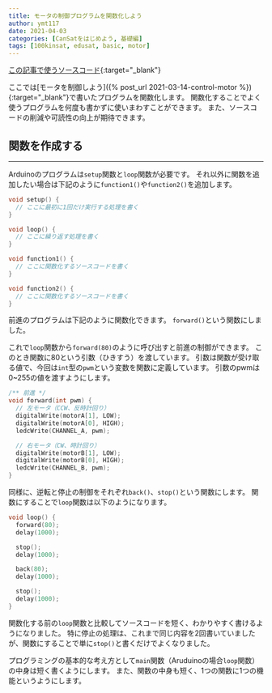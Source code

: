 ```yaml
---
title: モータの制御プログラムを関数化しよう
author: ymt117
date: 2021-04-03
categories: [CanSatをはじめよう, 基礎編]
tags: [100kinsat, edusat, basic, motor]
---
```


<i class="{{ site.data.post.file }}"></i>
[この記事で使うソースコード](https://github.com/100kinsat/100kinsat_ver_3_4_code/tree/main/100kinsat_motor_function){:target="_blank"}

ここでは[モータを制御しよう]({% post_url 2021-03-14-control-motor %}){:target="_blank"}で書いたプログラムを関数化します。
関数化することでよく使うプログラムを何度も書かずに使いまわすことができます。
また、ソースコードの削減や可読性の向上が期待できます。

## 関数を作成する
---

Arduinoのプログラムは`setup`関数と`loop`関数が必要です。
それ以外に関数を追加したい場合は下記のように`function1()`や`function2()`を追加します。

```cpp
void setup() {
  // ここに最初に1回だけ実行する処理を書く
}

void loop() {
  // ここに繰り返す処理を書く
}

void function1() {
  // ここに関数化するソースコードを書く
}

void function2() {
  // ここに関数化するソースコードを書く
}
```

前進のプログラムは下記のように関数化できます。
`forward()`という関数にしました。

これで`loop`関数から`forward(80)`のように呼び出すと前進の制御ができます。
このとき関数に80という引数（ひきすう）を渡しています。
引数は関数が受け取る値で、今回は`int`型の`pwm`という変数を関数に定義しています。
引数のpwmは0~255の値を渡すようにします。

```cpp
/** 前進 */
void forward(int pwm) {
  // 左モータ（CCW、反時計回り）
  digitalWrite(motorA[1], LOW);
  digitalWrite(motorA[0], HIGH);
  ledcWrite(CHANNEL_A, pwm);

  // 右モータ（CW、時計回り）
  digitalWrite(motorB[1], LOW);
  digitalWrite(motorB[0], HIGH);
  ledcWrite(CHANNEL_B, pwm);
}
```

同様に、逆転と停止の制御をそれぞれ`back()`、`stop()`という関数にします。
関数にすることで`loop`関数は以下のようになります。

```cpp
void loop() {
  forward(80);
  delay(1000);

  stop();
  delay(1000);

  back(80);
  delay(1000);

  stop();
  delay(1000);
}
```

関数化する前の`loop`関数と比較してソースコードを短く、わかりやすく書けるようになりました。
特に停止の処理は、これまで同じ内容を2回書いていましたが、関数にすることで単に`stop()`と書くだけでよくなりました。

プログラミングの基本的な考え方として`main`関数（Aruduinoの場合`loop`関数）の中身は短く書くようにします。
また、関数の中身も短く、1つの関数に1つの機能というようにします。
